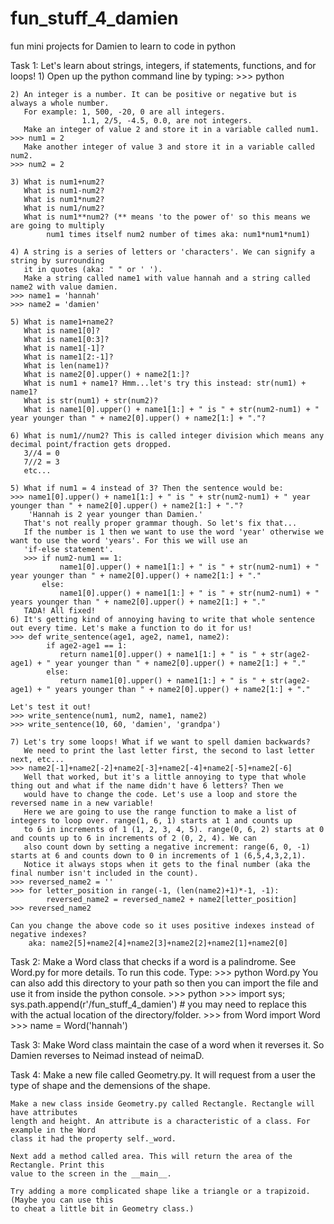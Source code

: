 # fun_stuff_4_damien
fun mini projects for Damien to learn to code in python

Task 1:
    Let's learn about strings, integers, if statements, functions, and for loops!
    1) Open up the python command line by typing:
    >>> python
    
    2) An integer is a number. It can be positive or negative but is always a whole number.
       For example: 1, 500, -20, 0 are all integers.
                    1.1, 2/5, -4.5, 0.0, are not integers.
       Make an integer of value 2 and store it in a variable called num1.
    >>> num1 = 2
       Make another integer of value 3 and store it in a variable called num2.
    >>> num2 = 2
        
    3) What is num1+num2? 
       What is num1-num2? 
       What is num1*num2? 
       What is num1/num2?
       What is num1**num2? (** means 'to the power of' so this means we are going to multiply
            num1 times itself num2 number of times aka: num1*num1*num1)       
    
    4) A string is a series of letters or 'characters'. We can signify a string by surrounding 
       it in quotes (aka: " " or ' ').
       Make a string called name1 with value hannah and a string called name2 with value damien.
    >>> name1 = 'hannah'
    >>> name2 = 'damien'
    
    5) What is name1+name2?
       What is name1[0]?
       What is name1[0:3]?
       What is name1[-1]?
       What is name1[2:-1]?
       What is len(name1)?
       What is name2[0].upper() + name2[1:]?
       What is num1 + name1? Hmm...let's try this instead: str(num1) + name1?
       What is str(num1) + str(num2)?
       What is name1[0].upper() + name1[1:] + " is " + str(num2-num1) + " year younger than " + name2[0].upper() + name2[1:] + "."?
       
    6) What is num1//num2? This is called integer division which means any decimal point/fraction gets dropped.
       3//4 = 0
       7//2 = 3
       etc...
    
    5) What if num1 = 4 instead of 3? Then the sentence would be:
    >>> name1[0].upper() + name1[1:] + " is " + str(num2-num1) + " year younger than " + name2[0].upper() + name2[1:] + "."?
        'Hannah is 2 year younger than Damien.'
       That's not really proper grammar though. So let's fix that...
       If the number is 1 then we want to use the word 'year' otherwise we want to use the word 'years'. For this we will use an
       'if-else statement'.
       >>> if num2-num1 == 1:
               name1[0].upper() + name1[1:] + " is " + str(num2-num1) + " year younger than " + name2[0].upper() + name2[1:] + "."
           else:
               name1[0].upper() + name1[1:] + " is " + str(num2-num1) + " years younger than " + name2[0].upper() + name2[1:] + "."
       TADA! All fixed!
    6) It's getting kind of annoying having to write that whole sentence out every time. Let's make a function to do it for us!
    >>> def write_sentence(age1, age2, name1, name2):
            if age2-age1 == 1:
               return name1[0].upper() + name1[1:] + " is " + str(age2-age1) + " year younger than " + name2[0].upper() + name2[1:] + "."
            else:
               return name1[0].upper() + name1[1:] + " is " + str(age2-age1) + " years younger than " + name2[0].upper() + name2[1:] + "."
    
    Let's test it out!
    >>> write_sentence(num1, num2, name1, name2)
    >>> write_sentence(10, 60, 'damien', 'grandpa')
    
    7) Let's try some loops! What if we want to spell damien backwards?
       We need to print the last letter first, the second to last letter next, etc...
    >>> name2[-1]+name2[-2]+name2[-3]+name2[-4]+name2[-5]+name2[-6]
       Well that worked, but it's a little annoying to type that whole thing out and what if the name didn't have 6 letters? Then we
       would have to change the code. Let's use a loop and store the reversed name in a new variable!
       Here we are going to use the range function to make a list of integers to loop over. range(1, 6, 1) starts at 1 and counts up
       to 6 in increments of 1 (1, 2, 3, 4, 5). range(0, 6, 2) starts at 0 and counts up to 6 in increments of 2 (0, 2, 4). We can
       also count down by setting a negative increment: range(6, 0, -1) starts at 6 and counts down to 0 in increments of 1 (6,5,4,3,2,1).
       Notice it always stops when it gets to the final number (aka the final number isn't included in the count).
    >>> reversed_name2 = ''
    >>> for letter_position in range(-1, (len(name2)+1)*-1, -1):
            reversed_name2 = reversed_name2 + name2[letter_position]
    >>> reversed_name2  
    
    Can you change the above code so it uses positive indexes instead of negative indexes?
        aka: name2[5]+name2[4]+name2[3]+name2[2]+name2[1]+name2[0]
       
    
Task 2:
    Make a Word class that checks if a word is a palindrome. See Word.py for more details.
    To run this code. Type:
    >>> python Word.py
    You can also add this directory to your path so then you can import the file and use it from inside the python console.
    >>> python
    >>> import sys; sys.path.append(r'/fun_stuff_4_damien') # you may need to replace this with the actual location of the directory/folder.
    >>> from Word import Word
    >>> name = Word('hannah')

Task 3:
    Make Word class maintain the case of a word when it reverses it. So
    Damien reverses to Neimad instead of neimaD.

Task 4:
    Make a new file called Geometry.py. It will request from a user the type of shape and the
    demensions of the shape.

    Make a new class inside Geometry.py called Rectangle. Rectangle will have attributes
    length and height. An attribute is a characteristic of a class. For example in the Word
    class it had the property self._word.

    Next add a method called area. This will return the area of the Rectangle. Print this
    value to the screen in the __main__.

    Try adding a more complicated shape like a triangle or a trapizoid. (Maybe you can use this
    to cheat a little bit in Geometry class.)

